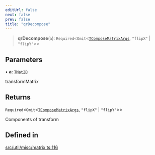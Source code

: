 ```yaml
---
editUrl: false
next: false
prev: false
title: "qrDecompose"
---
```


> **qrDecompose**(`a`): `Required`\<`Omit`\<[`TComposeMatrixArgs`](/api/namespaces/util/type-aliases/tcomposematrixargs/), `"flipX"` \| `"flipY"`\>\>

## Parameters

• **a**: [`TMat2D`](/api/type-aliases/tmat2d/)

transformMatrix

## Returns

`Required`\<`Omit`\<[`TComposeMatrixArgs`](/api/namespaces/util/type-aliases/tcomposematrixargs/), `"flipX"` \| `"flipY"`\>\>

Components of transform

## Defined in

[src/util/misc/matrix.ts:116](https://github.com/fabricjs/fabric.js/blob/c093e29e73123dafcfa091ff4d5e04e690bb796e/src/util/misc/matrix.ts#L116)

